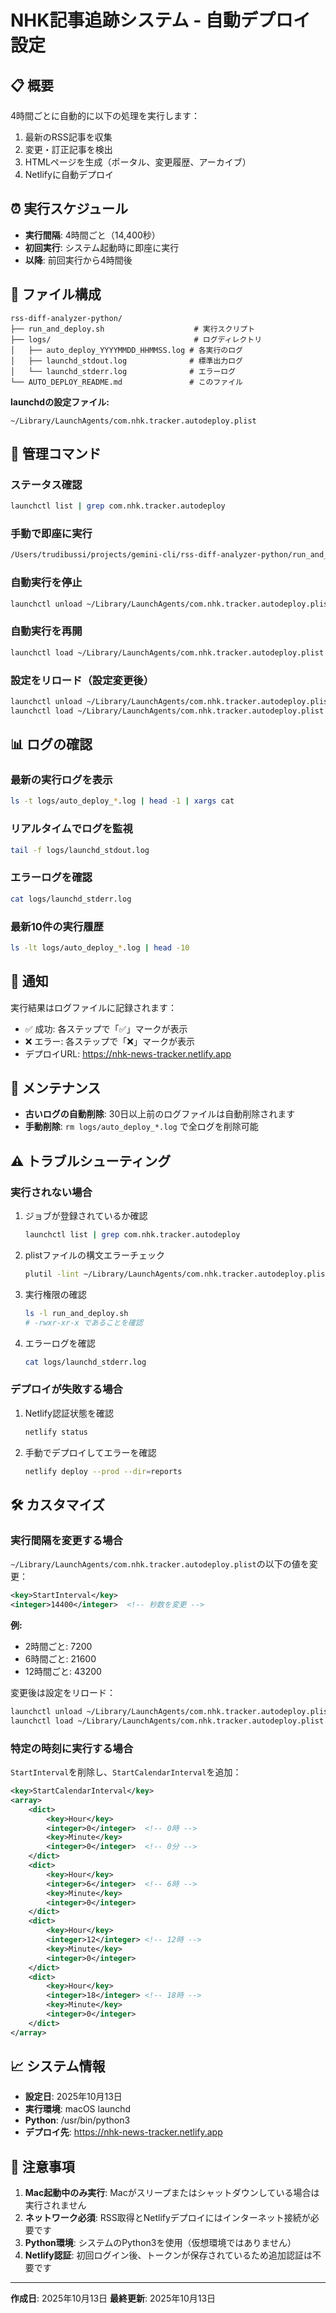 # NHK記事追跡システム - 自動デプロイ設定

## 📋 概要

4時間ごとに自動的に以下の処理を実行します：

1. 最新のRSS記事を収集
2. 変更・訂正記事を検出
3. HTMLページを生成（ポータル、変更履歴、アーカイブ）
4. Netlifyに自動デプロイ

## ⏰ 実行スケジュール

- **実行間隔**: 4時間ごと（14,400秒）
- **初回実行**: システム起動時に即座に実行
- **以降**: 前回実行から4時間後

## 📁 ファイル構成

```
rss-diff-analyzer-python/
├── run_and_deploy.sh                    # 実行スクリプト
├── logs/                                # ログディレクトリ
│   ├── auto_deploy_YYYYMMDD_HHMMSS.log # 各実行のログ
│   ├── launchd_stdout.log              # 標準出力ログ
│   └── launchd_stderr.log              # エラーログ
└── AUTO_DEPLOY_README.md               # このファイル
```

**launchdの設定ファイル:**
```
~/Library/LaunchAgents/com.nhk.tracker.autodeploy.plist
```

## 🔧 管理コマンド

### ステータス確認
```bash
launchctl list | grep com.nhk.tracker.autodeploy
```

### 手動で即座に実行
```bash
/Users/trudibussi/projects/gemini-cli/rss-diff-analyzer-python/run_and_deploy.sh
```

### 自動実行を停止
```bash
launchctl unload ~/Library/LaunchAgents/com.nhk.tracker.autodeploy.plist
```

### 自動実行を再開
```bash
launchctl load ~/Library/LaunchAgents/com.nhk.tracker.autodeploy.plist
```

### 設定をリロード（設定変更後）
```bash
launchctl unload ~/Library/LaunchAgents/com.nhk.tracker.autodeploy.plist
launchctl load ~/Library/LaunchAgents/com.nhk.tracker.autodeploy.plist
```

## 📊 ログの確認

### 最新の実行ログを表示
```bash
ls -t logs/auto_deploy_*.log | head -1 | xargs cat
```

### リアルタイムでログを監視
```bash
tail -f logs/launchd_stdout.log
```

### エラーログを確認
```bash
cat logs/launchd_stderr.log
```

### 最新10件の実行履歴
```bash
ls -lt logs/auto_deploy_*.log | head -10
```

## 🔔 通知

実行結果はログファイルに記録されます：
- ✅ 成功: 各ステップで「✅」マークが表示
- ❌ エラー: 各ステップで「❌」マークが表示
- デプロイURL: https://nhk-news-tracker.netlify.app

## 🧹 メンテナンス

- **古いログの自動削除**: 30日以上前のログファイルは自動削除されます
- **手動削除**: `rm logs/auto_deploy_*.log` で全ログを削除可能

## ⚠️ トラブルシューティング

### 実行されない場合

1. ジョブが登録されているか確認
   ```bash
   launchctl list | grep com.nhk.tracker.autodeploy
   ```

2. plistファイルの構文エラーチェック
   ```bash
   plutil -lint ~/Library/LaunchAgents/com.nhk.tracker.autodeploy.plist
   ```

3. 実行権限の確認
   ```bash
   ls -l run_and_deploy.sh
   # -rwxr-xr-x であることを確認
   ```

4. エラーログを確認
   ```bash
   cat logs/launchd_stderr.log
   ```

### デプロイが失敗する場合

1. Netlify認証状態を確認
   ```bash
   netlify status
   ```

2. 手動でデプロイしてエラーを確認
   ```bash
   netlify deploy --prod --dir=reports
   ```

## 🛠️ カスタマイズ

### 実行間隔を変更する場合

`~/Library/LaunchAgents/com.nhk.tracker.autodeploy.plist`の以下の値を変更：

```xml
<key>StartInterval</key>
<integer>14400</integer>  <!-- 秒数を変更 -->
```

**例:**
- 2時間ごと: 7200
- 6時間ごと: 21600
- 12時間ごと: 43200

変更後は設定をリロード：
```bash
launchctl unload ~/Library/LaunchAgents/com.nhk.tracker.autodeploy.plist
launchctl load ~/Library/LaunchAgents/com.nhk.tracker.autodeploy.plist
```

### 特定の時刻に実行する場合

`StartInterval`を削除し、`StartCalendarInterval`を追加：

```xml
<key>StartCalendarInterval</key>
<array>
    <dict>
        <key>Hour</key>
        <integer>0</integer>  <!-- 0時 -->
        <key>Minute</key>
        <integer>0</integer>  <!-- 0分 -->
    </dict>
    <dict>
        <key>Hour</key>
        <integer>6</integer>  <!-- 6時 -->
        <key>Minute</key>
        <integer>0</integer>
    </dict>
    <dict>
        <key>Hour</key>
        <integer>12</integer> <!-- 12時 -->
        <key>Minute</key>
        <integer>0</integer>
    </dict>
    <dict>
        <key>Hour</key>
        <integer>18</integer> <!-- 18時 -->
        <key>Minute</key>
        <integer>0</integer>
    </dict>
</array>
```

## 📈 システム情報

- **設定日**: 2025年10月13日
- **実行環境**: macOS launchd
- **Python**: /usr/bin/python3
- **デプロイ先**: https://nhk-news-tracker.netlify.app

## 📝 注意事項

1. **Mac起動中のみ実行**: Macがスリープまたはシャットダウンしている場合は実行されません
2. **ネットワーク必須**: RSS取得とNetlifyデプロイにはインターネット接続が必要です
3. **Python環境**: システムのPython3を使用（仮想環境ではありません）
4. **Netlify認証**: 初回ログイン後、トークンが保存されているため追加認証は不要です

---

**作成日**: 2025年10月13日
**最終更新**: 2025年10月13日
